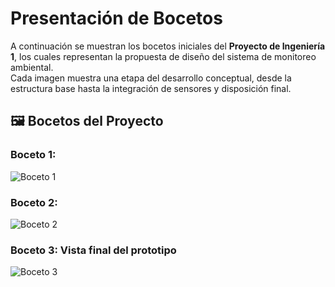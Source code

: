 # Presentación de Bocetos

A continuación se muestran los bocetos iniciales del **Proyecto de Ingeniería 1**, los cuales representan la propuesta de diseño del sistema de monitoreo ambiental.  
Cada imagen muestra una etapa del desarrollo conceptual, desde la estructura base hasta la integración de sensores y disposición final.

## 🖼️ Bocetos del Proyecto

### Boceto 1:
![Boceto 1](https://github.com/aquinoestoyxd/Proyecto_de_Ingenieria_1/blob/main/Im%C3%A1genes/1.jpg)

### Boceto 2: 
![Boceto 2](https://github.com/aquinoestoyxd/Proyecto_de_Ingenieria_1/blob/main/Im%C3%A1genes/2.jpg)

### Boceto 3: Vista final del prototipo
![Boceto 3](https://github.com/aquinoestoyxd/Proyecto_de_Ingenieria_1/blob/main/Im%C3%A1genes/3.jpg)

